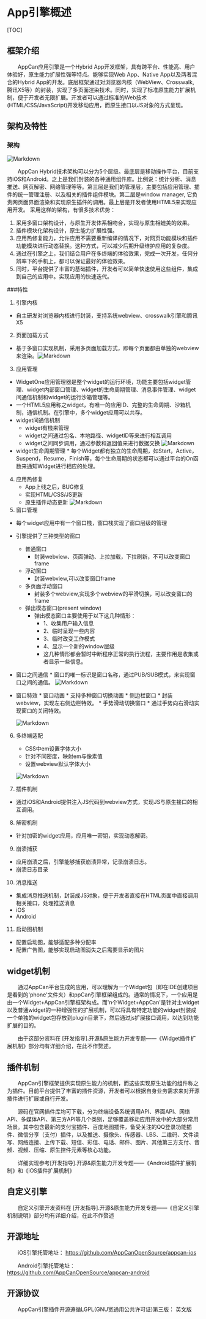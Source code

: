 # App引擎概述

[TOC]

## 框架介绍

　　AppCan应用引擎是一个Hybrid App开发框架，具有跨平台、性能高、用户体验好，原生能力扩展性强等特点。能够实现Web App、Native App以及两者混合的Hybrid App的开发。底层框架通过对浏览器内核（WebView、Crosswalk, 腾讯X5等）的封装，实现了多页面渲染技术。同时，实现了标准原生能力扩展机制，便于开发者无限扩展。开发者可以通过标准的Web技术(HTML/CSS/JavaScript)开发移动应用，而原生接口以JS对象的方式呈现。

## 架构及特性

### 架构
![Markdown](img/archnew.png)

　　AppCan Hybrid技术架构可以分为5个层级。最底层是移动操作平台，目前支持iOS和Android。之上是我们封装的各种通用组件库。比例说：统计分析、消息推送、网页解密、网络管理等等。第三层是我们的管理层，主要包括应用管理、插件的统一管理注册、以及相关的插件组件模块。第二层是window manager, 它负责网页面界面渲染和实现原生插件的调用。最上层是开发者使用HTML5来实现应用开发。 采用这样的架构，有很多技术优势：

1. 采用多窗口架构设计，与原生开发体系相吻合，实现与原生相媲美的效果。
2. 插件模块化架构设计，原生能力扩展性强。
3. 应用热修复能力，允许应用不需要重新编译的情况下，对网页功能模块和插件功能模块进行动态替换。这种方式，可以减少后期升级维护应用的复杂度。
4. 通过在引擎之上，我们结合用户在多终端的体验效果，完成一次开发，任何分辨率下的手机上，都可以保证最好的体验效果。
5. 同时，平台提供了丰富的基础插件，开发者可以简单快速使用这些组件，集成到自己的应用中。实现应用的快速迭代。

###特性

1. 引擎内核
  * 自主研发对浏览器内核进行封装，支持系统webview、crosswalk引擎和腾讯X5
2. 页面加载方式
  * 基于多窗口实现机制，采用多页面加载方式，即每个页面都由单独的webview来渲染。![Markdown](img/mpanew.png)
3. 应用管理
  * WidgetOne应用管理器是整个widget的运行环境，功能主要包括widget管理、widget内部窗口管理、widget的生命周期管理、消息事件管理、widget间通信机制和widget的运行沙箱管理等。 
  * 一个HTML5应用称之widget，有唯一的应用ID、完整的生命周期、沙箱机制，通信机制。在引擎中，多个widget应用可以共存。
  * widget间通信机制
  	   * widget有栈来管理
  	   * widget之间通过包名、本地路径、widgetID等来进行相互调用
  	   * widget之间同步调用，通过参数和返回值来进行数据交换 	![Markdown](img/widget.png)
  * widget生命周期管理
  		* 每个Widget都有独立的生命周期，如Start，Active，Suspend，Resume，Finish等，每个生命周期的状态都可以通过平台的On函数来通知Widget进行相应的处理。
4. 应用热修复
	* App上线之后，BUG修复
	* 实现HTML/CSS/JS更新
	* 原生插件动态更新
 	![Markdown](img/app_update.png)
4. 窗口管理
  * 每个widget应用中有一个窗口栈，窗口栈实现了窗口层级的管理 
  * 引擎提供了三种类型的窗口
    * 普通窗口
      * 封装webview、页面弹动、上拉加载，下拉刷新，不可以改变窗口frame
    * 浮动窗口
      * 封装webview,可以改变窗口frame
    * 多页面浮动窗口
      * 封装多个webview,实现多个webview的平滑切换，可以改变窗口的frame
    * 弹出模态窗口(present window) 
    	* 弹出模态窗口主要使用于以下这几种情形：
    		* 1、收集用户输入信息
    		* 2、临时呈现一些内容
    		* 3、临时改变工作模式
    		* 4、显示一个新的window层级
    		* 这几种情形都会暂时中断程序正常的执行流程，主要作用是收集或者显示一些信息。
  * 窗口之间通信
    	* 窗口的唯一标识是窗口名称，通过PUB/SUB模式，来实现窗口之间的通信。
    	![Markdown](img/pub_sub.png)
  * 窗口特效
    	* 窗口动画
     	 * 支持多种窗口切换动画
    	* 侧边栏窗口
     	 * 封装webview，实现左右侧边栏特效。
    	* 手势滑动切换窗口
     	 * 通过手势向右滑动实现窗口的关闭特效。

	![Markdown](img/win_new.jpg)
6. 多终端适配
	* CSS中em设置字体大小
	* 针对不同密度，映射em与像素值
	* 设置webview默认字体大小
	
	![Markdown](img/app_css_em.png)
7. 插件机制
  * 通过iOS和Android提供注入JS代码到webview方式，实现JS与原生接口的相互调用。
8. 解密机制
  * 针对加密的widget应用，应用唯一密钥，实现动态解密。
9. 崩溃捕获
  * 应用崩溃之后，引擎能够捕获崩溃异常，记录崩溃日志。
  * 崩溃日志目录
10. 消息推送
  * 集成消息推送机制，封装成JS对象，便于开发者直接在HTML页面中直接调用相关接口，处理推送消息
  * iOS
  * Android
11. 启动图机制
  * 配置启动图，能够适配多种分配率
  * 配置广告图，能够实现启动图消失之后需要显示的图片


## widget机制

　　通过AppCan平台生成的应用，可以理解为一个Widget包（即在IDE创建项目是看到的'phone'文件夹）和ppCan引擎框架组成的。通常的情况下，一个应用是由一个Widget+AppCan引擎框架构成。而'n个Widget+AppCan'是针对主widget以及普通widget的一种增强性的扩展机制，可以将具有特定功能的widget封装成一个单独的widget包存放到plugin目录下，然后通过js扩展接口调用，以达到功能扩展的目的。 

　　由于这部分资料在 [开发指导].开源&原生能力开发专题——《Widget插件扩展机制》部分均有详细介绍，在此不作赘述。

## 插件机制

　　AppCan引擎框架提供实现原生能力的机制，而这些实现原生功能的组件称之为插件。目前平台提供了丰富的插件资源，开发者可以根据自身业务需求来对开源插件进行扩展或自行开发。

　　源码在官网插件库均可下载，分为终端设备系统调用API、界面API、网络API、多媒体API、第三方API等几个类别，足够覆盖移动应用开发中的大部分常用场景。其中包含最新的支付宝插件、百度地图插件，备受关注的QQ登录功能插件、微信分享（支付）插件，以及推送、摄像头、传感器、LBS、二维码、文件读写、网络连接、上传下载、短信、彩信、电话、邮件、图片、其他第三方支付、音频、视频、压缩、原生控件元素等核心功能。

　　详细实现参考[开发指导].开源&原生能力开发专题——《Android插件扩展机制》和《iOS插件扩展机制》


## 自定义引擎

　　自定义引擎开发资料在 [开发指导].开源&原生能力开发专题——《自定义引擎机制说明》部分均有详细介绍，在此不作赘述

## 开源地址

　　iOS引擎托管地址： https://github.com/AppCanOpenSource/appcan-ios

　　Android引擎托管地址： https://github.com/AppCanOpenSource/appcan-android


## 开源协议

　　AppCan引擎插件开源遵循LGPL(GNU宽通用公共许可证)第三版： 英文版